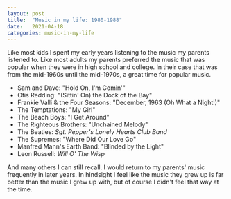 ```yaml
---
layout: post
title:  "Music in my life: 1980-1988"
date:   2021-04-18
categories: music-in-my-life
---
```


Like most kids I spent my early years listening to the music my parents listened to. Like most adults my parents preferred the music that was popular when they were in high school and college. In their case that was from the mid-1960s until the mid-1970s, a great time for popular music.

- Sam and Dave: "Hold On, I'm Comin'"
- Otis Redding: "(Sittin' On) the Dock of the Bay"
- Frankie Valli & the Four Seasons: "December, 1963 (Oh What a Night!)"
- The Temptations: "My Girl"
- The Beach Boys: "I Get Around"
- The Righteous Brothers: "Unchained Melody"
- The Beatles: _Sgt. Pepper's Lonely Hearts Club Band_
- The Supremes: "Where Did Our Love Go"
- Manfred Mann's Earth Band: "Blinded by the Light"
- Leon Russell: _Will O' The Wisp_

And many others I can still recall. I would return to my parents' music frequently in later years. In hindsight I feel like the music they grew up is far better than the music I grew up with, but of course I didn't feel that way at the time.
